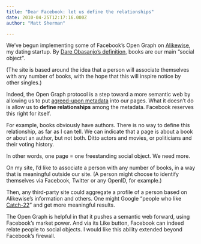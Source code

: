 ```yaml
---
title: "Dear Facebook: let us define the relationships"
date: 2010-04-25T12:17:16.000Z
author: "Matt Sherman"

---
```


We’ve begun implementing some of Facebook’s Open Graph on [Alikewise](http://alikewise.com/), my dating startup. By [Dare Obasanjo’s definition](http://www.25hoursaday.com/weblog/2010/04/24/FacebooksOpenGraphProtocolFromAWebDevelopersPerspective.aspx), books are our main “social object”.

(The site is based around the idea that a person will associate themselves with any number of books, with the hope that this will inspire notice by other singles.)

Indeed, the Open Graph protocol is a step toward a more semantic web by allowing us to put [agreed-upon metadata](http://developers.facebook.com/docs/opengraph#types) into our pages. What it doesn’t do is allow us to **define relationships** among the metadata. Facebook reserves this right for itself.

For example, books obviously have authors. There is no way to define this relationship, as far as I can tell. We can indicate that a page is about a book _or_ about an author, but not both. Ditto actors and movies, or politicians and their voting history.

In other words, one page = one freestanding social object. We need more.

On my site, I’d like to associate a person with any number of books, in a way that is meaningful outside our site. (A person might choose to identify themselves via Facebook, Twitter or any OpenID, for example.)

Then, any third-party site could aggregate a profile of a person based on Alikewise’s information and others. One might Google “people who like [Catch-22](http://alikewise.com/Books/Details/180)” and get more meaningful results.

The Open Graph is helpful in that it pushes a semantic web forward, using Facebook’s market power. And via its Like button, Facebook can indeed relate people to social objects. I would like this ability extended beyond Facebook’s firewall.

